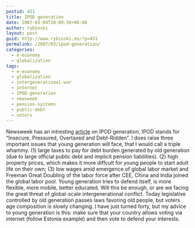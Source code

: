 ```yaml
---
postid: 451
title: IPOD generation
date: 2007-03-04T20:09:50+00:00
author: rybinski
layout: post
guid: http://www.rybinski.eu/?p=451
permalink: /2007/03/ipod-generation/
categories:
  - e-economy
  - globalization
tags:
  - e-economy
  - globalization
  - intergenerational-war
  - internet
  - IPOD-generation
  - newsweek
  - pension-systems
  - public-debt
  - voters
---
```

Newsweek has an intresting [article](http://www.msnbc.msn.com/id/17435873/site/newsweek/) on IPOD generation, IPOD stands for “Insecure, Pressured, Overtaxed and Debt-Ridden”. I does raise three important issues that young generation will face, that I would call a triple whammy. (1) large taxes to pay for debt burden generated by old generation (due to large official public debt and implicit pension liabilities). (2) high property prices, which makes it more diffcult for young people to start adult life on their own; (3) low wages amid emergence of global labor market and Freeman Great Doubling of the labor force after CEE, China and India joined the global labor pool. Young generation tries to defend itself, is more flexible, more mobile, better educated. Will this be enough, or are we facing the great threat of global-scale intergenerational conflict. Today legislative controlled by old generation passes laws favoring old people, but voters age composition is slowly changing. I have just turned forty, but my advice to young generation is this: make sure that your country allows voting via internet (follow Estonia example) and then vote to defend your interests.
